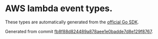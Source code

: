 # AWS lambda event types.

These types are automatically generated from the
[official Go SDK](https://github.com/aws/aws-lambda-go/tree/master/events).

Generated from commit [fb8f88d824489a878aee1e0badde7d8e129f8767](https://github.com/aws/aws-lambda-go/commit/fb8f88d824489a878aee1e0badde7d8e129f8767).
